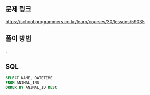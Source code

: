 ## 문제 링크
https://school.programmers.co.kr/learn/courses/30/lessons/59035

## 풀이 방법
.

## SQL
```sql
SELECT NAME, DATETIME
FROM ANIMAL_INS
ORDER BY ANIMAL_ID DESC
```